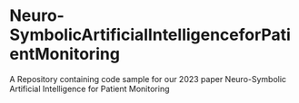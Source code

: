 # Neuro-SymbolicArtificialIntelligenceforPatientMonitoring
A Repository containing code sample for our 2023 paper Neuro-Symbolic Artificial Intelligence for Patient Monitoring
